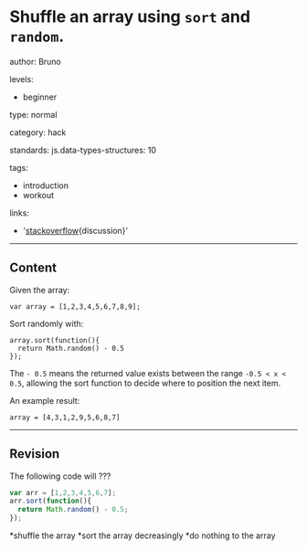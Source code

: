 # Shuffle an array using `sort` and `random`.
author: Bruno

levels:

  - beginner

type: normal

category: hack

standards:
  js.data-types-structures: 10

tags:
  - introduction
  - workout

links:

  - '[stackoverflow](http://stackoverflow.com/questions/2450954){discussion}'

---
## Content

Given the array:

```
var array = [1,2,3,4,5,6,7,8,9];
```
Sort randomly with:
```
array.sort(function(){
  return Math.random() - 0.5
});
```
The `- 0.5` means the returned value exists between the range `-0.5 < x < 0.5`, allowing the sort function to decide where to position the next item.

An example result:

```
array = [4,3,1,2,9,5,6,8,7]
```

---
## Revision

The following code will ???
```javascript
var arr = [1,2,3,4,5,6,7];
arr.sort(function(){
  return Math.random() - 0.5;
});
```
*shuffle the array
*sort the array decreasingly
*do nothing to the array
